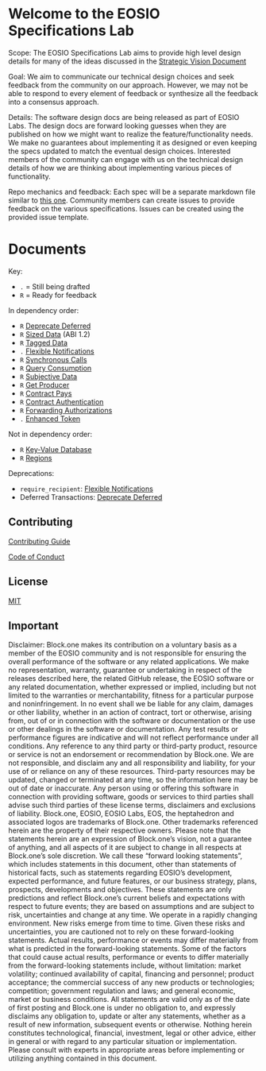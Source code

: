 # Welcome to the EOSIO Specifications Lab

Scope: The  EOSIO Specifications Lab aims to provide high level design details
for many of the ideas discussed in the
[Strategic Vision Document](https://eos.io/strategic-vision/)

Goal: We aim to communicate our technical design choices and seek feedback from
the community on our approach. However, we may not be able to respond to every
element of feedback or synthesize all the feedback into a consensus approach.

Details: The software design docs are being released as part of EOSIO Labs.
The design docs are forward looking guesses when they are published on how we
might want to realize the feature/functionality needs. We make no guarantees
about implementing it as designed or even keeping the specs updated to match
the eventual design choices. Interested members of the community can engage
with us on the technical design details of how we are thinking about
implementing various pieces of functionality.

Repo mechanics and feedback: Each spec will be a separate markdown file
similar to [this one](esl_enhanced_token.md).
Community members can create issues to provide feedback on the various
specifications. Issues can be created using the provided issue template.

# Documents

Key:
* `.` = Still being drafted
* `R` = Ready for feedback

In dependency order:
* `R` [Deprecate Deferred](esl_deprecate_deferred.md)
* `R` [Sized Data](esl_sized_data.md) (ABI 1.2)
* `R` [Tagged Data](esl_tagged_data.md)
* `.` [Flexible Notifications](esl_flexible_notify.md)
* `R` [Synchronous Calls](esl_synchronous_calls.md)
* `R` [Query Consumption](esl_query_consumption.md)
* `R` [Subjective Data](esl_subjective_data.md)
* `R` [Get Producer](esl_get_producer.md)
* `R` [Contract Pays](esl_contract_pays.md)
* `R` [Contract Authentication](esl_contract_trx_auth.md)
* `R` [Forwarding Authorizations](esl_contract_fwd_auth.md)
* `.` [Enhanced Token](esl_enhanced_token.md)

Not in dependency order:
* `R` [Key-Value Database](esl_key_value_database.md)
* `R` [Regions](esl_regions.md)

Deprecations:
* `require_recipient`: [Flexible Notifications](esl_flexible_notify.md)
* Deferred Transactions: [Deprecate Deferred](esl_deprecate_deferred.md)

## Contributing

[Contributing Guide](./CONTRIBUTING.md)

[Code of Conduct](./CONTRIBUTING.md#conduct)

## License

[MIT](./LICENSE)

## Important

Disclaimer: Block.one makes its contribution on a voluntary basis as a member of the EOSIO community and is not responsible for ensuring the overall performance of the software or any related applications. We make no representation, warranty, guarantee or undertaking in respect of the releases described here, the related GitHub release, the EOSIO software or any related documentation, whether expressed or implied, including but not limited to the warranties or merchantability, fitness for a particular purpose and noninfringement.  In no event shall we be liable for any claim, damages or other liability, whether in an action of contract, tort or otherwise, arising from, out of or in connection with the software or documentation or the use or other dealings in the software or documentation.  Any test results or performance figures are indicative and will not reflect performance under all conditions.  Any reference to any third party or third-party product, resource or service is not an endorsement or recommendation by Block.one.  We are not responsible, and disclaim any and all responsibility and liability, for your use of or reliance on any of these resources. Third-party resources may be updated, changed or terminated at any time, so the information here may be out of date or inaccurate.  Any person using or offering this software in connection with providing software, goods or services to third parties shall advise such third parties of these license terms, disclaimers and exclusions of liability.  Block.one, EOSIO, EOSIO Labs, EOS, the heptahedron and associated logos are trademarks of Block.one. Other trademarks referenced herein are the property of their respective owners.  Please note that the statements herein are an expression of Block.one’s vision, not a guarantee of anything, and all aspects of it are subject to change in all respects at Block.one’s sole discretion. We call these “forward looking statements”, which includes statements in this document, other than statements of historical facts, such as statements regarding EOSIO’s development, expected performance, and future features, or our business strategy, plans, prospects, developments and objectives. These statements are only predictions and reflect Block.one’s current beliefs and expectations with respect to future events; they are based on assumptions and are subject to risk, uncertainties and change at any time.  We operate in a rapidly changing environment. New risks emerge from time to time. Given these risks and uncertainties, you are cautioned not to rely on these forward-looking statements. Actual results, performance or events may differ materially from what is predicted in the forward-looking statements. Some of the factors that could cause actual results, performance or events to differ materially from the forward-looking statements include, without limitation: market volatility; continued availability of capital, financing and personnel; product acceptance; the commercial success of any new products or technologies; competition; government regulation and laws; and general economic, market or business conditions.  All statements are valid only as of the date of first posting and Block.one is under no obligation to, and expressly disclaims any obligation to, update or alter any statements, whether as a result of new information, subsequent events or otherwise.  Nothing herein constitutes technological, financial, investment, legal or other advice, either in general or with regard to any particular situation or implementation. Please consult with experts in appropriate areas before implementing or utilizing anything contained in this document.
